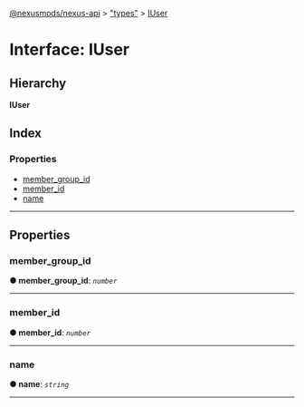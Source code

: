 [@nexusmods/nexus-api](../README.md) > ["types"](../modules/_types_.md) > [IUser](../interfaces/_types_.iuser.md)

# Interface: IUser

## Hierarchy

**IUser**

## Index

### Properties

* [member_group_id](_types_.iuser.md#member_group_id)
* [member_id](_types_.iuser.md#member_id)
* [name](_types_.iuser.md#name)

---

## Properties

<a id="member_group_id"></a>

###  member_group_id

**● member_group_id**: *`number`*

___
<a id="member_id"></a>

###  member_id

**● member_id**: *`number`*

___
<a id="name"></a>

###  name

**● name**: *`string`*

___

